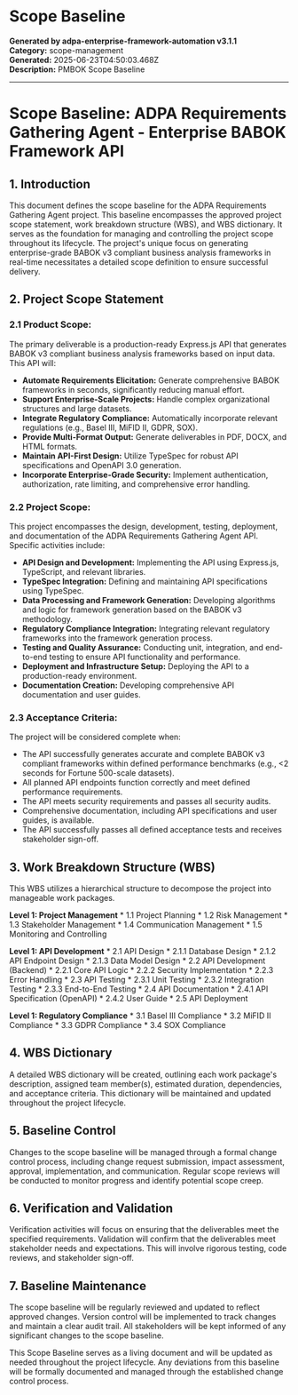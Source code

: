 # Scope Baseline

**Generated by adpa-enterprise-framework-automation v3.1.1**  
**Category:** scope-management  
**Generated:** 2025-06-23T04:50:03.468Z  
**Description:** PMBOK Scope Baseline

---

# Scope Baseline: ADPA Requirements Gathering Agent - Enterprise BABOK Framework API

## 1. Introduction

This document defines the scope baseline for the ADPA Requirements Gathering Agent project.  This baseline encompasses the approved project scope statement, work breakdown structure (WBS), and WBS dictionary.  It serves as the foundation for managing and controlling the project scope throughout its lifecycle. The project's unique focus on generating enterprise-grade BABOK v3 compliant business analysis frameworks in real-time necessitates a detailed scope definition to ensure successful delivery.

## 2. Project Scope Statement

### 2.1 Product Scope:

The primary deliverable is a production-ready Express.js API that generates BABOK v3 compliant business analysis frameworks based on input data.  This API will:

* **Automate Requirements Elicitation:** Generate comprehensive BABOK frameworks in seconds, significantly reducing manual effort.
* **Support Enterprise-Scale Projects:** Handle complex organizational structures and large datasets.
* **Integrate Regulatory Compliance:** Automatically incorporate relevant regulations (e.g., Basel III, MiFID II, GDPR, SOX).
* **Provide Multi-Format Output:** Generate deliverables in PDF, DOCX, and HTML formats.
* **Maintain API-First Design:** Utilize TypeSpec for robust API specifications and OpenAPI 3.0 generation.
* **Incorporate Enterprise-Grade Security:** Implement authentication, authorization, rate limiting, and comprehensive error handling.


### 2.2 Project Scope:

This project encompasses the design, development, testing, deployment, and documentation of the ADPA Requirements Gathering Agent API.  Specific activities include:

* **API Design and Development:**  Implementing the API using Express.js, TypeScript, and relevant libraries.
* **TypeSpec Integration:** Defining and maintaining API specifications using TypeSpec.
* **Data Processing and Framework Generation:** Developing algorithms and logic for framework generation based on the BABOK v3 methodology.
* **Regulatory Compliance Integration:** Integrating relevant regulatory frameworks into the framework generation process.
* **Testing and Quality Assurance:** Conducting unit, integration, and end-to-end testing to ensure API functionality and performance.
* **Deployment and Infrastructure Setup:** Deploying the API to a production-ready environment.
* **Documentation Creation:** Developing comprehensive API documentation and user guides.


### 2.3 Acceptance Criteria:

The project will be considered complete when:

* The API successfully generates accurate and complete BABOK v3 compliant frameworks within defined performance benchmarks (e.g., <2 seconds for Fortune 500-scale datasets).
* All planned API endpoints function correctly and meet defined performance requirements.
* The API meets security requirements and passes all security audits.
* Comprehensive documentation, including API specifications and user guides, is available.
* The API successfully passes all defined acceptance tests and receives stakeholder sign-off.


## 3. Work Breakdown Structure (WBS)

This WBS utilizes a hierarchical structure to decompose the project into manageable work packages.

**Level 1: Project Management**
    * 1.1 Project Planning
    * 1.2 Risk Management
    * 1.3 Stakeholder Management
    * 1.4 Communication Management
    * 1.5 Monitoring and Controlling

**Level 1: API Development**
    * 2.1 API Design
        * 2.1.1 Database Design
        * 2.1.2 API Endpoint Design
        * 2.1.3 Data Model Design
    * 2.2 API Development (Backend)
        * 2.2.1 Core API Logic
        * 2.2.2 Security Implementation
        * 2.2.3 Error Handling
    * 2.3 API Testing
        * 2.3.1 Unit Testing
        * 2.3.2 Integration Testing
        * 2.3.3 End-to-End Testing
    * 2.4 API Documentation
        * 2.4.1 API Specification (OpenAPI)
        * 2.4.2 User Guide
    * 2.5 API Deployment

**Level 1: Regulatory Compliance**
    * 3.1 Basel III Compliance
    * 3.2 MiFID II Compliance
    * 3.3 GDPR Compliance
    * 3.4 SOX Compliance


## 4. WBS Dictionary

A detailed WBS dictionary will be created, outlining each work package's description, assigned team member(s), estimated duration, dependencies, and acceptance criteria.  This dictionary will be maintained and updated throughout the project lifecycle.


## 5. Baseline Control

Changes to the scope baseline will be managed through a formal change control process, including change request submission, impact assessment, approval, implementation, and communication.  Regular scope reviews will be conducted to monitor progress and identify potential scope creep.


## 6. Verification and Validation

Verification activities will focus on ensuring that the deliverables meet the specified requirements. Validation will confirm that the deliverables meet stakeholder needs and expectations.  This will involve rigorous testing, code reviews, and stakeholder sign-off.


## 7. Baseline Maintenance

The scope baseline will be regularly reviewed and updated to reflect approved changes.  Version control will be implemented to track changes and maintain a clear audit trail.  All stakeholders will be kept informed of any significant changes to the scope baseline.


This Scope Baseline serves as a living document and will be updated as needed throughout the project lifecycle.  Any deviations from this baseline will be formally documented and managed through the established change control process.

